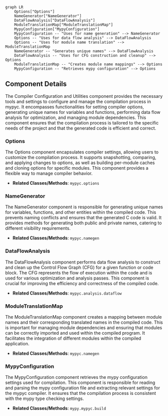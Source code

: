 ```mermaid
graph LR
    Options["Options"]
    NameGenerator["NameGenerator"]
    DataFlowAnalysis["DataFlowAnalysis"]
    ModuleTranslationMap["ModuleTranslationMap"]
    MypyConfiguration["MypyConfiguration"]
    MypyConfiguration -- "Uses for name generation" --> NameGenerator
    Options -- "Uses for data flow analysis" --> DataFlowAnalysis
    Options -- "Uses for module name translation" --> ModuleTranslationMap
    NameGenerator -- "Generates unique names" --> DataFlowAnalysis
    DataFlowAnalysis -- "Uses for CFG construction and cleanup" --> Options
    ModuleTranslationMap -- "Creates module name mappings" --> Options
    MypyConfiguration -- "Retrieves mypy configuration" --> Options
```

## Component Details

The Compiler Configuration and Utilities component provides the necessary tools and settings to configure and manage the compilation process in mypyc. It encompasses functionalities for setting compiler options, generating unique names for variables and functions, performing data flow analysis for optimization, and managing module dependencies. This component ensures that the compilation process is tailored to the specific needs of the project and that the generated code is efficient and correct.

### Options
The Options component encapsulates compiler settings, allowing users to customize the compilation process. It supports snapshotting, comparing, and applying changes to options, as well as building per-module caches and cloning options for specific modules. This component provides a flexible way to manage compiler behavior.
- **Related Classes/Methods**: `mypyc.options`

### NameGenerator
The NameGenerator component is responsible for generating unique names for variables, functions, and other entities within the compiled code. This prevents naming conflicts and ensures that the generated C code is valid. It provides methods for generating both public and private names, catering to different visibility requirements.
- **Related Classes/Methods**: `mypyc.namegen`

### DataFlowAnalysis
The DataFlowAnalysis component performs data flow analysis to construct and clean up the Control Flow Graph (CFG) for a given function or code block. The CFG represents the flow of execution within the code and is used for various optimization and analysis passes. This component is crucial for improving the efficiency and correctness of the compiled code.
- **Related Classes/Methods**: `mypyc.analysis.dataflow`

### ModuleTranslationMap
The ModuleTranslationMap component creates a mapping between module names and their corresponding translated names in the compiled code. This is important for managing module dependencies and ensuring that modules can be correctly imported and used within the compiled program. It facilitates the integration of different modules within the compiled application.
- **Related Classes/Methods**: `mypyc.namegen`

### MypyConfiguration
The MypyConfiguration component retrieves the mypy configuration settings used for compilation. This component is responsible for reading and parsing the mypy configuration file and extracting relevant settings for the mypyc compiler. It ensures that the compilation process is consistent with the mypy type checking settings.
- **Related Classes/Methods**: `mypy.mypyc.build`
